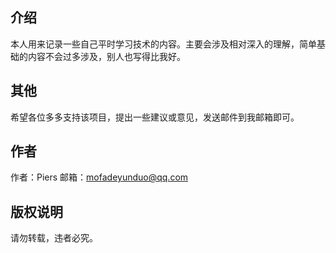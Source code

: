 ## 介绍

本人用来记录一些自己平时学习技术的内容。主要会涉及相对深入的理解，简单基础的内容不会过多涉及，别人也写得比我好。

## 其他

希望各位多多支持该项目，提出一些建议或意见，发送邮件到我邮箱即可。

## 作者

作者：Piers
邮箱：mofadeyunduo@qq.com

## 版权说明

请勿转载，违者必究。

